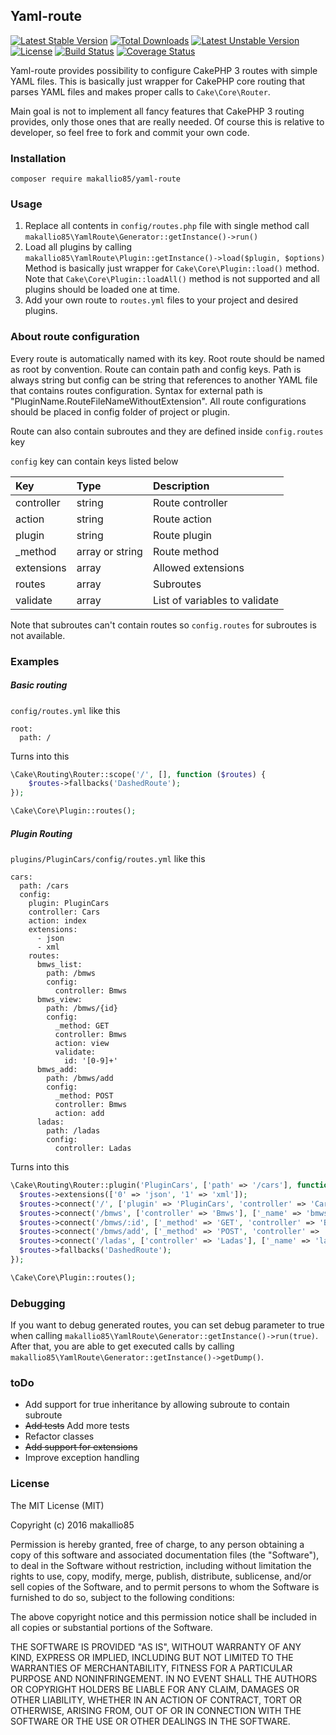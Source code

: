 Yaml-route
----------
[![Latest Stable Version](https://poser.pugx.org/makallio85/yaml-route/v/stable)](https://packagist.org/packages/makallio85/yaml-route) [![Total Downloads](https://poser.pugx.org/makallio85/yaml-route/downloads)](https://packagist.org/packages/makallio85/yaml-route) [![Latest Unstable Version](https://poser.pugx.org/makallio85/yaml-route/v/unstable)](https://packagist.org/packages/makallio85/yaml-route) [![License](https://poser.pugx.org/makallio85/yaml-route/license)](https://packagist.org/packages/makallio85/yaml-route) [![Build Status](https://travis-ci.org/makallio85/yaml-route.svg?branch=master)](https://travis-ci.org/makallio85/yaml-route) [![Coverage Status](https://coveralls.io/repos/makallio85/yaml-route/badge.svg?branch=master&service=github)](https://coveralls.io/github/makallio85/yaml-route?branch=master)

Yaml-route provides possibility to configure CakePHP 3 routes with simple YAML files. This is basically just wrapper for CakePHP core routing that parses YAML files and makes proper calls to ```Cake\Core\Router```.

Main goal is not to implement all fancy features that CakePHP 3 routing provides, only those ones that are really needed. Of course this is relative to developer, so feel free to fork and commit your own code.

### Installation ###

```composer require makallio85/yaml-route```

### Usage ###

1. Replace all contents in ```config/routes.php``` file with single method call ```makallio85\YamlRoute\Generator::getInstance()->run()```
2. Load all plugins by calling ```makallio85\YamlRoute\Plugin::getInstance()->load($plugin, $options)```  Method is basically just wrapper for ```Cake\Core\Plugin::load()``` method. Note that ```Cake\Core\Plugin::loadAll()``` method is not supported and all plugins should be loaded one at time.
3. Add your own route to ```routes.yml``` files to your project and desired plugins.

### About route configuration ###

Every route is automatically named with its key. Root route should be named as root by convention.
Route can contain path and config keys. Path is always string but config can be string that references to another YAML file that contains routes configuration. Syntax for external path is "PluginName.RouteFileNameWithoutExtension". All route configurations should be placed in config folder of project or plugin.

Route can also contain subroutes and they are defined inside ```config.routes``` key

```config``` key can contain keys listed below

| Key        | Type            | Description                   |
|:-----------|:----------------|:------------------------------|
| controller | string          | Route controller              |
| action     | string          | Route action                  |
| plugin     | string          | Route plugin                  |
| _method    | array or string | Route method                  |
| extensions | array           | Allowed extensions            |
| routes     | array           | Subroutes                     |
| validate   | array           | List of variables to validate |

Note that subroutes can't contain routes so ```config.routes``` for subroutes is not available.

### Examples ###

##### Basic routing #####
```config/routes.yml``` like this
```
root:
  path: /
```

Turns into this

```php
\Cake\Routing\Router::scope('/', [], function ($routes) {
	$routes->fallbacks('DashedRoute');
});

\Cake\Core\Plugin::routes();
```

##### Plugin Routing #####

```plugins/PluginCars/config/routes.yml``` like this

```
cars:
  path: /cars
  config:
    plugin: PluginCars
    controller: Cars
    action: index
    extensions:
      - json
      - xml
    routes:
      bmws_list:
        path: /bmws
        config:
          controller: Bmws
      bmws_view:
        path: /bmws/{id}
        config:
          _method: GET
          controller: Bmws
          action: view
          validate:
            id: '[0-9]+'
      bmws_add:
        path: /bmws/add
        config:
          _method: POST
          controller: Bmws
          action: add
      ladas:
        path: /ladas
        config:
          controller: Ladas
```

Turns into this

```php
\Cake\Routing\Router::plugin('PluginCars', ['path' => '/cars'], function ($routes) {
  $routes->extensions(['0' => 'json', '1' => 'xml']);
  $routes->connect('/', ['plugin' => 'PluginCars', 'controller' => 'Cars', 'action' => 'index'], ['_name' => 'cars']);
  $routes->connect('/bmws', ['controller' => 'Bmws'], ['_name' => 'bmws_list']);
  $routes->connect('/bmws/:id', ['_method' => 'GET', 'controller' => 'Bmws', 'action' => 'view'], ['_name' => 'bmws_view', 'pass' => ['0' => 'id'], 'id' => '[0-9]+']);
  $routes->connect('/bmws/add', ['_method' => 'POST', 'controller' => 'Bmws', 'action' => 'add'], ['_name' => 'bmws_add']);
  $routes->connect('/ladas', ['controller' => 'Ladas'], ['_name' => 'ladas']);
  $routes->fallbacks('DashedRoute');
});

\Cake\Core\Plugin::routes();
```

### Debugging ###

If you want to debug generated routes, you can set debug parameter to true when calling ```makallio85\YamlRoute\Generator::getInstance()->run(true)```.
After that, you are able to get executed calls by calling ```makallio85\YamlRoute\Generator::getInstance()->getDump()```.

### toDo ###

- Add support for true inheritance by allowing subroute to contain subroute
- ~~Add tests~~ Add more tests
- Refactor classes
- ~~Add support for extensions~~
- Improve exception handling

### License ###

The MIT License (MIT)

Copyright (c) 2016 makallio85

Permission is hereby granted, free of charge, to any person obtaining a copy
of this software and associated documentation files (the "Software"), to deal
in the Software without restriction, including without limitation the rights
to use, copy, modify, merge, publish, distribute, sublicense, and/or sell
copies of the Software, and to permit persons to whom the Software is
furnished to do so, subject to the following conditions:

The above copyright notice and this permission notice shall be included in all
copies or substantial portions of the Software.

THE SOFTWARE IS PROVIDED "AS IS", WITHOUT WARRANTY OF ANY KIND, EXPRESS OR
IMPLIED, INCLUDING BUT NOT LIMITED TO THE WARRANTIES OF MERCHANTABILITY,
FITNESS FOR A PARTICULAR PURPOSE AND NONINFRINGEMENT. IN NO EVENT SHALL THE
AUTHORS OR COPYRIGHT HOLDERS BE LIABLE FOR ANY CLAIM, DAMAGES OR OTHER
LIABILITY, WHETHER IN AN ACTION OF CONTRACT, TORT OR OTHERWISE, ARISING FROM,
OUT OF OR IN CONNECTION WITH THE SOFTWARE OR THE USE OR OTHER DEALINGS IN THE
SOFTWARE.
